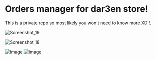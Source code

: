 # **Orders manager for dar3en store!**

This is a private repo so most likely you won't need to know more XD !.



![Screenshot_19](https://user-images.githubusercontent.com/70035540/143011585-189512a7-13f8-4fad-a368-429c161d6980.png)

![Screenshot_18](https://user-images.githubusercontent.com/70035540/143011658-0cad79e8-1b12-431e-8fc0-27b2d029327a.png)

![image](https://user-images.githubusercontent.com/70035540/143168633-caa21995-d500-4518-8264-5ec0a7291ad2.png)
![image](https://user-images.githubusercontent.com/70035540/143168849-4b4a35bb-b40e-4c5b-9fbb-f344980747d7.png)
